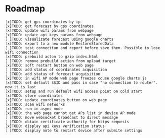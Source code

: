 # Roadmap
    [x]TODO: get gps coordinates by ip
    [x]TODO: get forecast by gps coordinates
    [x]TODO: update wifi params from webpage
    [x]TODO: update api keys params from webpage
    [ ]TODO: visualizate forecast using google charts
    [x]TODO: export to a new module RestoreStoredData
    [ ]TODO: test connection and report before save them. Possible to lose wifi connection
    [x]TODO: prebuild acton to gzip index.html
    [ ]TODO: remove prebuild action from upload target
    [x]TODO: soft restart button on web page
    [ ]TODO: add status of coordinates acquisition
    [ ]TODO: add status of forecast acquisition
    [x]TODO: in wifi AP mode web page freezes couse google charts js
    [x]TODO: set default SSID and pass in case "no connection to router". now it is last
    [x]TODO: setup and run default wifi access point on cold start
    [x]TODO: store coordinates
    [x]TODO: update coordinates button on web page
    [x]TODO: scan wifi networks
    [x]TODO: run in async mode
    [x]TODO: the web page cannot get APs list in device AP mode
    [ ]TODO: move websocket broadcast to direct message
    [ ]TODO: obtain certificate authority for https requests
    [x]TODO: display api keys verification status
    [ ]TODO: display note to restart device after submite settings